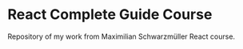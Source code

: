# React Complete Guide Course 

Repository of my work from Maximilian Schwarzmüller React course.


